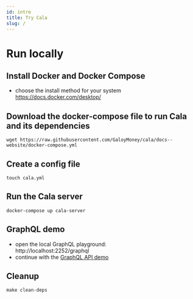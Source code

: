 ```yaml
---
id: intro
title: Try Cala
slug: /
---
```


# Run locally
## Install Docker and Docker Compose
* choose the install method for your system https://docs.docker.com/desktop/

## Download the docker-compose file to run Cala and its dependencies
```
wget https://raw.githubusercontent.com/GaloyMoney/cala/docs--website/docker-compose.yml
```

## Create a config file
```
touch cala.yml
```

## Run the Cala server
```
docker-compose up cala-server
```

## GraphQL demo
* open the local GraphQL playground: <br />
http://localhost:2252/graphql
* continue with the [GraphQL API demo](/docs/demo/create-journal-and-accounts)

## Cleanup
```
make clean-deps
```
